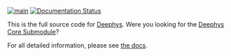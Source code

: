 
[![main](https://github.com/mjgroth/deephys/actions/workflows/main.yml/badge.svg)](https://github.com/mjgroth/deephys/actions/workflows/main.yml) [![Documentation Status](https://readthedocs.org/projects/deephys/badge/?version=latest)](https://deephys.readthedocs.io/en/latest/?badge=latest)

This is the full source code for [Deephys](https://deephys.org/).
Were you looking for the [Deephys Core Submodule](https://github.com/mjgroth/deephys)?

For all detailed information, please see [the docs](https://deephys.readthedocs.io/en/latest).
